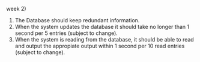 week 2) <br>
1) The Database should keep redundant information. <br>
2) When the system updates the database it should take no longer than 1 second per 5 entries (subject to change). <br>
3) When the system is reading from the database, it should be able to read and output the appropiate output within 1 second per 10 read entries (subject to change). <br>
